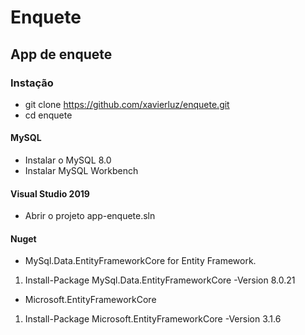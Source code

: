 # Enquete #
## App de enquete ##
### Instação ###

* git clone https://github.com/xavierluz/enquete.git 
* cd enquete 
#### MySQL ####
* Instalar o MySQL 8.0
* Instalar MySQL Workbench

#### Visual Studio 2019 ####
* Abrir o projeto app-enquete.sln
#### Nuget ####
* MySql.Data.EntityFrameworkCore for Entity Framework.
1. Install-Package MySql.Data.EntityFrameworkCore -Version 8.0.21
* Microsoft.EntityFrameworkCore
1. Install-Package Microsoft.EntityFrameworkCore -Version 3.1.6
